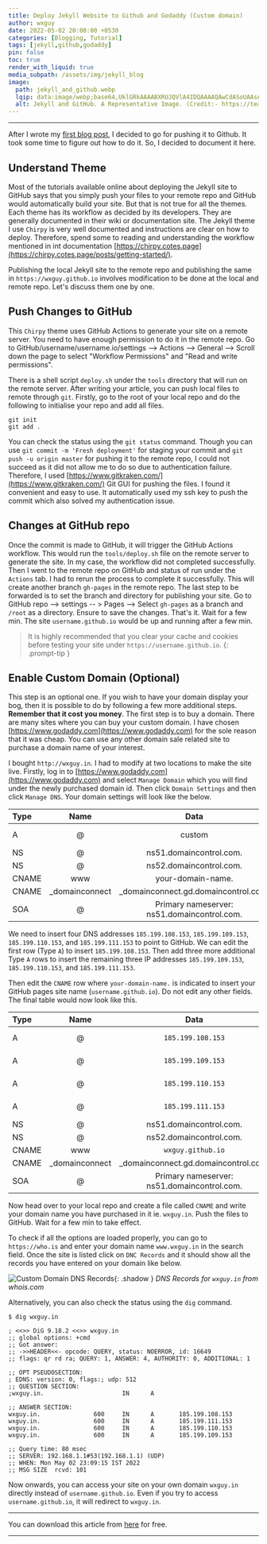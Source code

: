 ```yaml
---
title: Deploy Jekyll Website to Github and Godaddy (Custom domain)
author: wxguy
date: 2022-05-02 20:00:00 +0530
categories: [Blogging, Tutorial]
tags: [jekyll,github,godaddy]
pin: false
toc: true
render_with_liquid: true
media_subpath: /assets/img/jekyll_blog
image:
  path: jekyll_and_github.webp
  lqip: data:image/webp;base64,UklGRkAAAABXRUJQVlA4IDQAAAAQAwCdASoUAAsAPzmGulOvKKWisAgB4CcJaQAAWlkq8QAA/tMftmMGSt6ZVg40RiK5wAAA
  alt: Jekyll and GitHub. A Representative Image. (Credit:- https://team-coder.com)
---
```


-------

After I wrote my [first blog post](https://wxguy.github.io/posts/creating-personal-blog-powered-by-github-jekyll-and-asciidoc-for-free/), I decided to go for pushing it to Github. It took some time to figure out how to do it. So, I decided to document it here. 

## Understand Theme

Most of the tutorials available online about deploying the Jekyll site to GitHub says that you simply push your files to your remote repo and GitHub would automatically build your site. But that is not true for all the themes. Each theme has its workflow as decided by its developers. They are generally documented in their wiki or documentation site. The Jekyll theme I use `Chirpy` is very well documented and instructions are clear on how to deploy. Therefore, spend some to reading and understanding the workflow mentioned in int documentation [https://chirpy.cotes.page](https://chirpy.cotes.page/posts/getting-started/). 

Publishing the local Jekyll site to the remote repo and publishing the same in `https://wxguy.github.io` involves modification to be done at the local and remote repo. Let's discuss them one by one.

## Push Changes to GitHub

This `Chirpy` theme uses GitHub Actions to generate your site on a remote server. You need to have enough permission to do it in the remote repo. Go to GitHub/username/username.io/settings --> Actions --> General --> Scroll down the page to select "Workflow Permissions" and "Read and write permissions".

There is a shell script `deploy.sh` under the `tools` directory that will run on the remote server. After writing your article, you can push local files to remote through `git`. Firstly, go to the root of your local repo and do the following to initialise your repo and add all files.

```console
git init
git add .
```
You can check the status using the `git status` command. Though you can use `git commit -m 'Fresh deployment'` for staging your commit and `git push -u origin master` for pushing it to the remote repo, I could not succeed as it did not allow me to do so due to authentication failure. Therefore, I used [https://www.gitkraken.com/](https://www.gitkraken.com/) Git GUI for pushing the files. I found it convenient and easy to use. It automatically used my ssh key to push the commit which also solved my authentication issue.

## Changes at GitHub repo

Once the commit is made to GitHub, it will trigger the GitHub Actions workflow. This would run the `tools/deploy.sh` file on the remote server to generate the site. In my case, the workflow did not completed successfully. Then I went to the remote repo on GitHub and status of run under the `Actions` tab. I had to rerun the process to complete it successfully. This will create another branch `gh-pages` in the remote repo. The last step to be forwarded is to set the branch and directory for publishing your site. Go to GitHub repo --> settings -- > Pages --> Select `gh-pages` as a branch and `/root` as a directory. Ensure to save the changes. That's it. Wait for a few min. The site `username.github.io` would be up and running after a few min.

> It is highly recommended that you clear your cache and cookies before testing your site under `https://username.github.io`. 
{: .prompt-tip }

## Enable Custom Domain (Optional)

This step is an optional one. If you wish to have your domain display your bog, then it is possible to do by following a few more additional steps. **Remember that it cost you money**. The first step is to buy a domain. There are many sites where you can buy your custom domain. I have chosen [https://www.godaddy.com](https://www.godaddy.com) for the sole reason that it was cheap. You can use any other domain sale related site to purchase a domain name of your interest. 

I bought `http://wxguy.in`. I had to modify at two locations to make the site live. Firstly, log in to [https://www.godaddy.com](https://www.godaddy.com) and select `Manage Domain` which you will find under the newly purchased domain id. Then click `Domain Settings` and then click `Manage DNS`.  Your domain settings will look like the below.

| Type   |      Name     |  Data    |      TLL    |
|:-------|:-------------:|:--------:|:-----------:|
| A      |        @      | custom   | 600 seconds |
| NS     |        @      |ns51.domaincontrol.com. | 1 Hour |
| NS     |        @      |ns52.domaincontrol.com. | 1 Hour |
|CNAME   |      www      | your-domain-name. |  1 Hour |
|CNAME |  _domainconnect |  _domainconnect.gd.domaincontrol.com. | 1 Hour |
|SOA |  @ | Primary nameserver: ns51.domaincontrol.com.  | 1 Hour |

We need to insert four DNS addresses `185.199.108.153`, `185.199.109.153`, `185.199.110.153`, and `185.199.111.153` to point to GitHub. We can edit the first row (Type `A`) to insert  `185.199.108.153`. Then add three more additional Type `A` rows to insert the remaining three IP addresses `185.199.109.153`, `185.199.110.153`, and `185.199.111.153`.

Then edit the `CNAME` row where `your-domain-name.` is indicated to insert your GitHub pages site name (`username.github.io`). Do not edit any other fields. The final table would now look like this.

| Type   |      Name     |  Data    |      TLL    |
|:-------|:-------------:|:--------:|:-----------:|
| A      |        @      | `185.199.108.153`   | 600 seconds |
| A      |        @      | `185.199.109.153`   | 600 seconds |
| A      |        @      | `185.199.110.153`   | 600 seconds |
| A      |        @      | `185.199.111.153`   | 600 seconds |
| NS     |        @      |ns51.domaincontrol.com. | 1 Hour |
| NS     |        @      |ns52.domaincontrol.com. | 1 Hour |
|CNAME   |      www      | `wxguy.github.io` |  1 Hour |
|CNAME |  _domainconnect |  _domainconnect.gd.domaincontrol.com. | 1 Hour |
|SOA |  @ | Primary nameserver: ns51.domaincontrol.com.  | 1 Hour |


Now head over to your local repo and create a file called `CNAME` and write your domain name you have purchased in it ie. `wxguy.in`. Push the files to GitHub. Wait for a few min to take effect. 

To check if all the options are loaded properly, you can go to `https://who.is` and enter your domain name `www.wxguy.in` in the search field. Once the site is listed click on `DNC Records` and it should show all the records you have entered on your domain like below.

![Custom Domain DNS Records](whois-dns-record.png){: .shadow }
_DNS Records for `wxguy.in` from whois.com_

Alternatively, you can also check the status using the `dig` command.

```console
$ dig wxguy.in

; <<>> DiG 9.18.2 <<>> wxguy.in
;; global options: +cmd
;; Got answer:
;; ->>HEADER<<- opcode: QUERY, status: NOERROR, id: 16649
;; flags: qr rd ra; QUERY: 1, ANSWER: 4, AUTHORITY: 0, ADDITIONAL: 1

;; OPT PSEUDOSECTION:
; EDNS: version: 0, flags:; udp: 512
;; QUESTION SECTION:
;wxguy.in.                      IN      A

;; ANSWER SECTION:
wxguy.in.               600     IN      A       185.199.108.153
wxguy.in.               600     IN      A       185.199.111.153
wxguy.in.               600     IN      A       185.199.110.153
wxguy.in.               600     IN      A       185.199.109.153

;; Query time: 80 msec
;; SERVER: 192.168.1.1#53(192.168.1.1) (UDP)
;; WHEN: Mon May 02 23:09:15 IST 2022
;; MSG SIZE  rcvd: 101
```

Now onwards, you can access your site on your own domain `wxguy.in` directly instead of `username.github.io`. Even if you try to access `username.github.io`, it will redirect to `wxguy.in`.




------
You can download this article from [here](https://wxguy.github.io/assets/downloads/pdfs/2022-05-02-deploying-jekyll-blog-on-github.pdf) for free.

------

